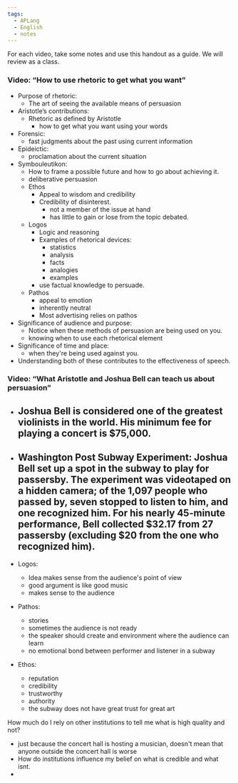 ```yaml
---
tags:
  - APLang
  - English
  - notes
---
```




For each video, take some notes and use this handout as a guide. We will review as a class.

### Video: “How to use rhetoric to get what you want” 

- Purpose of rhetoric: 
	- The art of seeing the available means of persuasion
- Aristotle’s contributions:
	- Rhetoric as defined by Aristotle
		- how to get what you want using your words
- Forensic: 
	- fast judgments about the past using current information
- Epideictic:
	- proclamation about the current situation
- Symbouleutikon:
	- How to frame a possible future and how to go about achieving it.
	- deliberative persuasion
	- Ethos
		- Appeal to wisdom and credibility
		- Credibility of disinterest.
			- not a member of the issue at hand
			- has little to gain or lose from the topic debated.
	- Logos
		- Logic and reasoning
		- Examples of rhetorical devices:
			- statistics
			- analysis
			- facts
			- analogies
			- examples
		- use factual knowledge to persuade.
	- Pathos
		- appeal to emotion
		- inherently neutral
		- Most advertising relies on pathos
- Significance of audience and purpose:
	- Notice when these methods of persuasion are being used on you.
	- knowing when to use each rhetorical element    
- Significance of time and place:
	- when they're being used against you.
- Understanding both of these contributes to the effectiveness of speech.

### Video: “What Aristotle and Joshua Bell can teach us about persuasion”

- Joshua Bell is considered one of the greatest violinists in the world. His minimum fee for playing a concert is $75,000.
	- 
- Washington Post Subway Experiment: Joshua Bell set up a spot in the subway to play for passersby. The experiment was videotaped on a hidden camera; of the 1,097 people who passed by, seven stopped to listen to him, and one recognized him. For his nearly 45-minute performance, Bell collected $32.17 from 27 passersby (excluding $20 from the one who recognized him).
	- 
    
- Logos:
	- Idea makes sense from the audience's point of view
	- good argument is like good music
	- makes sense to the audience
    
- Pathos:
	- stories
	- sometimes the audience is not ready
	- the speaker should create and environment where the audience can learn
	- no emotional bond between performer and listener in a subway
    
- Ethos:
	- reputation
	- credibility
	- trustworthy
	- authority
	- the subway does not have great trust for great art

How much do I rely on other institutions to tell me what is high quality and not?
- just because the concert hall is hosting a musician, doesn't mean that anyone outside the concert hall is worse
- How do institutions influence my belief on what is credible and what isnt.
- 